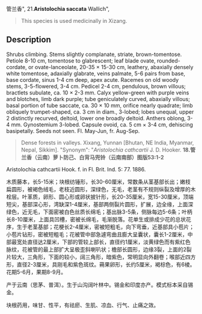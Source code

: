管兰香",
21.**Aristolochia saccata** Wallich",

> This species is used medicinally in Xizang.

## Description
Shrubs climbing. Stems slightly complanate, striate, brown-tomentose. Petiole 8-10 cm, tomentose to glabrescent; leaf blade ovate, rounded-cordate, or ovate-lanceolate, 20-35 × 15-30 cm, leathery, abaxially densely white tomentose, adaxially glabrate, veins palmate, 5-6 pairs from base, base cordate, sinus 1-4 cm deep, apex acute. Racemes on old woody stems, 3-5-flowered, 3-4 cm. Pedicel 2-4 cm, pendulous, brown villous; bractlets subulate, ca. 10 × 2-3 mm. Calyx yellow-green with purple veins and blotches, limb dark purple; tube geniculately curved, abaxially villous; basal portion of tube saccate, ca. 30 × 10 mm, orifice nearly quadrate; limb obliquely trumpet-shaped, ca. 3 cm in diam., 3-lobed; lobes unequal, upper 2 distinctly recurved, deltoid, lower one broadly deltoid. Anthers oblong, 3-4 mm. Gynostemium 3-lobed. Capsule ovoid, ca. 5 cm × 3-4 cm, dehiscing basipetally. Seeds not seen. Fl. May-Jun, fr. Aug-Sep.

> Dense forests in valleys. Xixang, Yunnan [Bhutan, NE India, Myanmar, Nepal, Sikkim].
  "Synonym": "*Aristolochia* *cathcartii* J. D. Hooker.
**18.管兰香（云南）萝卜防己、白背马兜铃（云南南部）图版53:1-2**

Aristolochia cathcartii Hook. f. in Fl. Brit. Ind. 5: 77. 1886.

木质藤本，长5-15米；块根纺锤形，长30-60厘米，常数条从茎基部长出；嫩枝扁圆形，被褐色绒毛，老枝近圆形，深绿色，无毛，老茎有不规则纵裂及增厚的木栓层。叶革质，卵形、圆心形或卵状披针形，长20-35厘米，宽15-30厘米，顶端短尖，基部深心形，湾缺深1-4厘米，基部两侧裂片圆形，扩展，边全缘，上面深绿色，近无毛，下面密被白色丝质长绵毛；基出脉3-5条，侧脉每边5-6条；叶柄长8-10厘米，上面具凹槽，密被长绵毛，毛渐脱落。花单生或排成少花的总状花序，生于老茎基部；花梗长2-4厘米，密被短粗毛，向下弯垂，近基部具小苞片；小苞片钻形，密被短粗毛；花被管中部急遽弯曲且膨大呈囊状，囊长1-2厘米，中部最宽处直径达2厘米，下部的管较上部长，直径约1厘米，淡黄绿色而有紫红色脉纹，花被管的最上部扩大呈极歪斜喇叭状；檐部长圆形，边缘3裂，上面的2裂片较大，三角形，下面的较小，阔三角形，暗紫色，常明显向外翻卷；喉部近四方形，直径2-3厘米，具刚毛和紫色斑纹。蒴果卵形，长约5厘米，褐棕色，有6棱。花期5-6月，果期8-9月。

产于云南（思茅、普洱）。生于山沟阔叶林中。锡金和印度亦产。模式标本采自锡金。

块根药用，味甘、性平，有祛瘀、生肌、凉血、行气、止痛之效。
